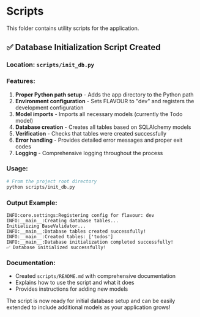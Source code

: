# Scripts

This folder contains utility scripts for the application.

## ✅ Database Initialization Script Created

### **Location**: `scripts/init_db.py`

### **Features**:
1. **Proper Python path setup** - Adds the app directory to the Python path
2. **Environment configuration** - Sets FLAVOUR to "dev" and registers the development configuration
3. **Model imports** - Imports all necessary models (currently the Todo model)
4. **Database creation** - Creates all tables based on SQLAlchemy models
5. **Verification** - Checks that tables were created successfully
6. **Error handling** - Provides detailed error messages and proper exit codes
7. **Logging** - Comprehensive logging throughout the process

### **Usage**:
```bash
# From the project root directory
python scripts/init_db.py
```

### **Output Example**:
```
INFO:core.settings:Registering config for flavour: dev
INFO:__main__:Creating database tables...
Initializing BaseValidator...
INFO:__main__:Database tables created successfully!
INFO:__main__:Created tables: ['todos']
INFO:__main__:Database initialization completed successfully!
✅ Database initialized successfully!
```

### **Documentation**: 
- Created `scripts/README.md` with comprehensive documentation
- Explains how to use the script and what it does
- Provides instructions for adding new models

The script is now ready for initial database setup and can be easily extended to include additional models as your application grows! 